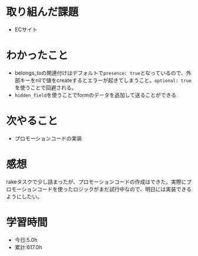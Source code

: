 # 取り組んだ課題
- ECサイト
# わかったこと
- belongs_toの関連付けはデフォルトで`presence: true`となっているので、外部キーをnilで値をcreateするとエラーが起きてしまうこと。`optional: true`を使うことで回避される。
- `hidden_field`を使うことでformのデータを追加して送ることができる
# 次やること
- プロモーションコードの実装
# 感想
rakeタスクで少し詰まったが、プロモーションコードの作成はできた。実際にプロモーションコードを使ったロジックがまだ試行中なので、明日には実装できるようにしたい。
# 学習時間
- 今日:5.0h
- 累計:617.0h